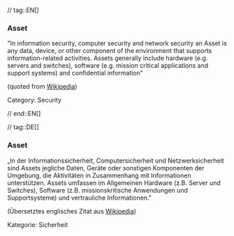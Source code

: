 // tag::EN[]
### Asset

"In information security, computer security and network security an Asset is any
data, device, or other component of the environment that supports
information-related activities. Assets generally include hardware (e.g. servers
and switches), software (e.g. mission critical applications and support
systems) and confidential information"

(quoted from [Wikipedia](https://en.wikipedia.org/w/index.php?title=Asset_(computer_security)&oldid=694606042))

Category: Security

// end::EN[]

// tag::DE[]
### Asset

„In der Informationssicherheit, Computersicherheit und
Netzwerksicherheit sind Assets jegliche Daten, Geräte oder sonstigen
Komponenten der Umgebung, die Aktivitäten in Zusammenhang mit
Informationen unterstützen. Assets umfassen im Allgemeinen Hardware
(z.B. Server und Switches), Software (z.B. missionskritische
Anwendungen und Supportsysteme) und vertrauliche Informationen."

(Übersetztes englisches Zitat aus
[Wikipedia](https://en.wikipedia.org/w/index.php?title=Asset_(computer_security)&oldid=694606042))

Kategorie: Sicherheit


